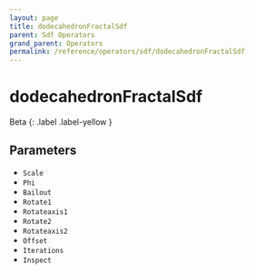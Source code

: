 ```yaml
---
layout: page
title: dodecahedronFractalSdf
parent: Sdf Operators
grand_parent: Operators
permalink: /reference/operators/sdf/dodecahedronFractalSdf
---
```


# dodecahedronFractalSdf

Beta
{: .label .label-yellow }

## Parameters

* `Scale`
* `Phi`
* `Bailout`
* `Rotate1`
* `Rotateaxis1`
* `Rotate2`
* `Rotateaxis2`
* `Offset`
* `Iterations`
* `Inspect`
